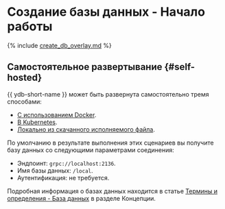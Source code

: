 # Создание базы данных - Начало работы

{% include [create_db_overlay.md](create_db_overlay.md) %}

## Самостоятельное развертывание {#self-hosted}

{{ ydb-short-name }} может быть развернута самостоятельно тремя способами:

* [С использованием Docker](../ydb_docker.md).
* [В Kubernetes](../../deploy/orchestrated/concepts.md).
* [Локально из скачанного исполняемого файла](../ydb_local.md).

По умолчанию в результате выполнения этих сценариев вы получите базу данных со следующими параметрами соединения:

* Эндпоинт: `grpc://localhost:2136`.
* Имя базы данных: `/local`.
* Аутентификация: не требуется.

Подробная информация о базах данных находится в статье [Термины и определения - База данных](../../concepts/databases.md#database) в разделе Концепции.
